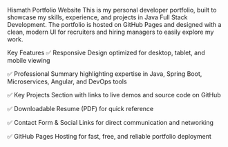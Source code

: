 Hismath Portfolio Website
This is my personal developer portfolio, built to showcase my skills, experience, and projects in Java Full Stack Development. The portfolio is hosted on GitHub Pages and designed with a clean, modern UI for recruiters and hiring managers to easily explore my work.

Key Features
✅ Responsive Design optimized for desktop, tablet, and mobile viewing

✅ Professional Summary highlighting expertise in Java, Spring Boot, Microservices, Angular, and DevOps tools

✅ Key Projects Section with links to live demos and source code on GitHub

✅ Downloadable Resume (PDF) for quick reference

✅ Contact Form & Social Links for direct communication and networking

✅ GitHub Pages Hosting for fast, free, and reliable portfolio deployment
